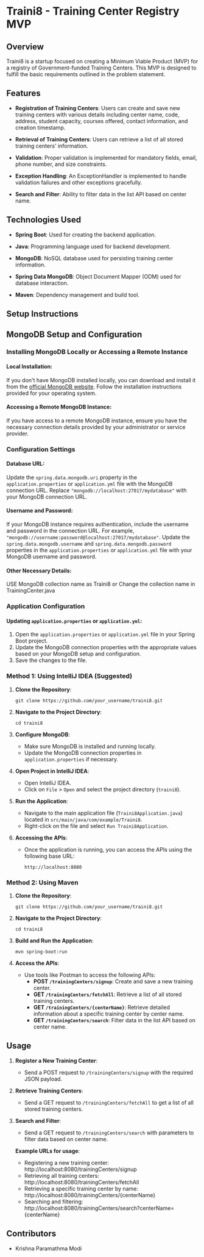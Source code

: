 
# Traini8 - Training Center Registry MVP

## Overview

Traini8 is a startup focused on creating a Minimum Viable Product (MVP) for a registry of Government-funded Training Centers. This MVP is designed to fulfill the basic requirements outlined in the problem statement.

## Features

- **Registration of Training Centers**: Users can create and save new training centers with various details including center name, code, address, student capacity, courses offered, contact information, and creation timestamp.
  
- **Retrieval of Training Centers**: Users can retrieve a list of all stored training centers' information.
  
- **Validation**: Proper validation is implemented for mandatory fields, email, phone number, and size constraints.
  
- **Exception Handling**: An ExceptionHandler is implemented to handle validation failures and other exceptions gracefully.
  
- **Search and Filter**: Ability to filter data in the list API based on center name.

## Technologies Used

- **Spring Boot**: Used for creating the backend application.
  
- **Java**: Programming language used for backend development.
  
- **MongoDB**: NoSQL database used for persisting training center information.
  
- **Spring Data MongoDB**: Object Document Mapper (ODM) used for database interaction.
  
- **Maven**: Dependency management and build tool.

## Setup Instructions

## MongoDB Setup and Configuration

### Installing MongoDB Locally or Accessing a Remote Instance

#### Local Installation:

If you don't have MongoDB installed locally, you can download and install it from the [official MongoDB website](https://www.mongodb.com/try/download/community). Follow the installation instructions provided for your operating system.

#### Accessing a Remote MongoDB Instance:

If you have access to a remote MongoDB instance, ensure you have the necessary connection details provided by your administrator or service provider.

### Configuration Settings

#### Database URL:

Update the `spring.data.mongodb.uri` property in the `application.properties` or `application.yml` file with the MongoDB connection URL. Replace `"mongodb://localhost:27017/mydatabase"` with your MongoDB connection URL.

#### Username and Password:

If your MongoDB instance requires authentication, include the username and password in the connection URL. For example, `"mongodb://username:password@localhost:27017/mydatabase"`. Update the `spring.data.mongodb.username` and `spring.data.mongodb.password` properties in the `application.properties` or `application.yml` file with your MongoDB username and password.

#### Other Necessary Details:

USE MongoDB collection name as Traini8 or Change the collection name in TrainingCenter.java

### Application Configuration

#### Updating `application.properties` or `application.yml`:

1. Open the `application.properties` or `application.yml` file in your Spring Boot project.
2. Update the MongoDB connection properties with the appropriate values based on your MongoDB setup and configuration.
3. Save the changes to the file.

   
### Method 1: Using IntelliJ IDEA (Suggested)

1. **Clone the Repository**: 
   ```
   git clone https://github.com/your_username/traini8.git
   ```

2. **Navigate to the Project Directory**:
   ```
   cd traini8
   ```

3. **Configure MongoDB**:
   - Make sure MongoDB is installed and running locally.
   - Update the MongoDB connection properties in `application.properties` if necessary.

4. **Open Project in IntelliJ IDEA**:
   - Open IntelliJ IDEA.
   - Click on `File` > `Open` and select the project directory (`traini8`).

5. **Run the Application**:
   - Navigate to the main application file (`Traini8Application.java`) located in `src/main/java/com/example/Traini8`.
   - Right-click on the file and select `Run Traini8Application`.

6. **Accessing the APIs**:
   - Once the application is running, you can access the APIs using the following base URL:
     ```
     http://localhost:8080
     ```

### Method 2: Using Maven

1. **Clone the Repository**: 
   ```
   git clone https://github.com/your_username/traini8.git
   ```

2. **Navigate to the Project Directory**:
   ```
   cd traini8
   ```

3. **Build and Run the Application**:
   ```
   mvn spring-boot:run
   ```

4. **Access the APIs**:
   - Use tools like Postman to access the following APIs:
     - **POST `/trainingCenters/signup`**: Create and save a new training center.
     - **GET `/trainingCenters/fetchAll`**: Retrieve a list of all stored training centers.
     - **GET `/trainingCenters/{centerName}`**: Retrieve detailed information about a specific training center by center name.
     - **GET `/trainingCenters/search`**: Filter data in the list API based on center name.

## Usage

1. **Register a New Training Center**:
   - Send a POST request to `/trainingCenters/signup` with the required JSON payload.

2. **Retrieve Training Centers**:
   - Send a GET request to `/trainingCenters/fetchAll` to get a list of all stored training centers.

3. **Search and Filter**:
   - Send a GET request to `/trainingCenters/search` with parameters to filter data based on center name.
  
   **Example URLs for usage**:
      - Registering a new training center: http://localhost:8080/trainingCenters/signup
      - Retrieving all training centers: http://localhost:8080/trainingCenters/fetchAll
      - Retrieving a specific training center by name: http://localhost:8080/trainingCenters/{centerName}
      - Searching and filtering: http://localhost:8080/trainingCenters/search?centerName={centerName}

## Contributors

- Krishna Paramathma Modi

